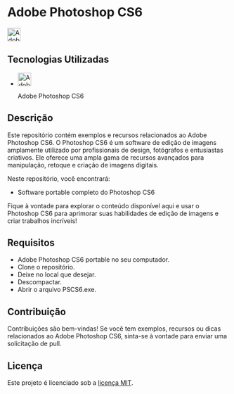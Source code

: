 <!DOCTYPE html>
<html>
<body>
  <h1>Adobe Photoshop CS6</h1>
  
  <img src="https://exemplo.com/caminho-para-o-icone-photoshop-cs6.png" alt="Adobe Photoshop CS6 Icon" style="width:30px;height:30px;">

  <h2>Tecnologias Utilizadas</h2>
  <ul>
    <li><img src="https://exemplo.com/caminho-para-o-icone-photoshop-cs6.png" alt="Adobe Photoshop CS6 Icon" style="width:30px;height:30px;">

Adobe Photoshop CS6</li>
  </ul>
  
  <h2>Descrição</h2>
  <p>Este repositório contém exemplos e recursos relacionados ao Adobe Photoshop CS6. O Photoshop CS6 é um software de edição de imagens amplamente utilizado por profissionais de design, fotógrafos e entusiastas criativos. Ele oferece uma ampla gama de recursos avançados para manipulação, retoque e criação de imagens digitais.</p>
  
  <p>Neste repositório, você encontrará:</p>
  <ul>
    <li>Software portable completo do Photoshop CS6</li>
  </ul>
  
  <p>Fique à vontade para explorar o conteúdo disponível aqui e usar o Photoshop CS6 para aprimorar suas habilidades de edição de imagens e criar trabalhos incríveis!</p>
  
  <h2>Requisitos</h2>
  <ul>
    <li>Adobe Photoshop CS6 portable no seu computador.</li>
    <li>Clone o repositório.</li>
    <li>Deixe no local que desejar.</li>
    <li>Descompactar.</li>
    <li>Abrir o arquivo PSCS6.exe.</li>
  </ul>
  
  <h2>Contribuição</h2>
  <p>Contribuições são bem-vindas! Se você tem exemplos, recursos ou dicas relacionados ao Adobe Photoshop CS6, sinta-se à vontade para enviar uma solicitação de pull.</p>
  
  <h2>Licença</h2>
  <p>Este projeto é licenciado sob a <a href="LICENSE">licença MIT</a>.</p>
</body>

</html>
